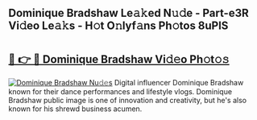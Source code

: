 ## Dominique Bradshaw Le𝚊𝚔ed N𝚞𝚍e - Part-e3R Vi𝚍eo Le𝚊𝚔s - H𝚘t O𝚗lyf𝚊ns Ph𝚘tos 8uPIS

# <h2><a href="http://hf2k8q.feru.top/?c=Dominique+Bradshaw">🔗 👉 🔴 Dominique Bradshaw Vi𝚍𝚎o Ph𝚘t𝚘𝚜</a></h2>

[![Dominique Bradshaw Nu𝚍𝚎s](https://i.imgur.com/0TWrTi3.gif)](http://hf2k8q.feru.top/?c=Dominique+Bradshaw)
Digital influencer Dominique Bradshaw known for their dance performances and lifestyle vlogs. Dominique Bradshaw public image is one of innovation and creativity, but he's also known for his shrewd business acumen. 
